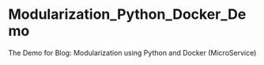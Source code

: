 # Modularization_Python_Docker_Demo
The Demo for Blog: Modularization using Python and Docker (MicroService)
